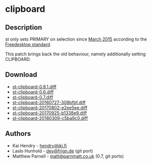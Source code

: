 clipboard
=========

Description
-----------

st only sets PRIMARY on selection since
[March 2015](//git.suckless.org/st/commit/?id=28259f5750f0dc7f52bbaf8b746ec3dc576a58ee)
according to the
[Freedesktop standard](http://standards.freedesktop.org/clipboards-spec/clipboards-latest.txt).

This patch brings back the old behaviour, namely additionally setting
CLIPBOARD.

Download
--------

* [st-clipboard-0.8.1.diff](st-clipboard-0.8.1.diff)
* [st-clipboard-0.6.diff](st-clipboard-0.6.diff)
* [st-clipboard-0.7.diff](st-clipboard-0.7.diff)
* [st-clipboard-20160727-308bfbf.diff](st-clipboard-20160727-308bfbf.diff)
* [st-clipboard-20170802-e2ee5ee.diff](st-clipboard-20170802-e2ee5ee.diff)
* [st-clipboard-20170925-b1338e9.diff](st-clipboard-20170925-b1338e9.diff)
* [st-clipboard-20180309-c5ba9c0.diff](st-clipboard-20180309-c5ba9c0.diff)

Authors
-------

 * Kai Hendry - <hendry@iki.fi>
 * Laslo Hunhold - <dev@frign.de> (git port)
 * Matthew Parnell - <matt@parnmatt.co.uk> (0.7, git ports)

